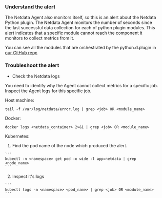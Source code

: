 ### Understand the alert

The Netdata Agent also monitors itself, so this is an alert about the Netdata Python plugin. The Netdata Agent monitors the number of seconds since the last successful data collection for each of python plugin modules. This alert indicates that a specific module cannot reach the component it monitors to collect metrics from it.

You can see all the modules that are orchestrated by the python.d.plugin in [our GitHub repo](https://github.com/netdata/netdata/tree/master/collectors/python.d.plugin)

### Troubleshoot the alert

- Check the Netdata logs

You need to identify why the Agent cannot collect metrics for a specific job. Inspect the Agent logs for this specific job.

Host machine: 

  ```
  tail -f /var/log/netdata/error.log | grep <job> OR <module_name>
  ```

Docker:

  ```
  docker logs <netdata_container> 2>&1 | grep <job> OR <module_name>
  ```

Kubernetes:
  1. Find the pod name of the node which produced the alert.

    ```
    kubectl -n <namespace> get pod -o wide -l app=netdata | grep <node_name>
    ```
  2. Inspect it's logs

    ```
    kubectl logs -n <namespace> <pod_name> | grep <job> OR <module_name>
    ```
